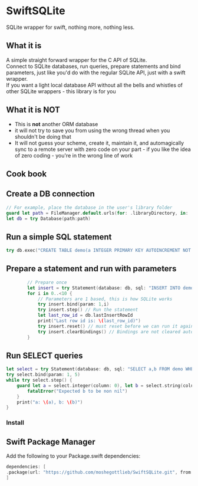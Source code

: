 # SwiftSQLite

SQLite wrapper for swift, nothing more, nothing less.  

## What it is 
A simple straight forward wrapper for the C API of SQLite.  
Connect to SQLite databases, run queries, prepare statements and bind parameters, just like you'd do with the regular SQLite API, just with a swift wrapper.  
If you want a light local database API without all the bells and whistles of other SQLite wrappers - this library is for you

## What it is **NOT**
- This is **not** another ORM database
- it will not try to save you from using the wrong thread when you shouldn't be doing that
- It will not guess your scheme, create it, maintain it, and automagically sync to a remote server with zero code on your part - if you like the idea of zero coding - you're in the wrong line of work

## Cook book

## Create a DB connection
```swift
// For example, place the database in the user's library folder
guard let path = FileManager.default.urls(for: .libraryDirectory, in: .userDomainMask).first?.appendingPathComponent("db.sqlite").absoluteString else { fatalError("Could not create path")
let db = try Database(path:path)
```

## Run a simple SQL statement
```swift
try db.exec("CREATE TABLE demo(a INTEGER PRIMARY KEY AUTOINCREMENT NOT NULL, b INTEGER NOT NULL)")
```
## Prepare a statement and run with parameters
```swift
        // Prepare once
        let insert = try Statement(database: db, sql: "INSERT INTO demo (b) VALUES (?)")
        for i in 0..<10 {
            // Parameters are 1 based, this is how SQLite works
            try insert.bind(param: 1,i)
            try insert.step() // Run the statement
            let last_row_id = db.lastInsertRowId
            print("Last row id is: \(last_row_id)")
            try insert.reset() // must reset before we can run it again
            try insert.clearBindings() // Bindings are not cleared automatically, since we bind the same param again, this is not strictly required in this example, but it's good practice to clear the bindings.
        }
```
## Run SELECT queries
```swift
let select = try Statement(database: db, sql: "SELECT a,b FROM demo WHERE b > ?")
try select.bind(param: 1, 5)
while try select.step() {
    guard let a = select.integer(column: 0), let b = select.string(column: 1) else {
        fatalError("Expected b to be non nil")
    }
    print("a: \(a), b: \(b)")
}
```

### Install

## Swift Package Manager

Add the following to your Package.swift dependencies:

```swift
dependencies: [
.package(url: "https://github.com/moshegottlieb/SwiftSQLite.git", from: "1.0.1")
]
```
